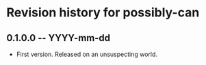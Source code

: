 # Revision history for possibly-can

## 0.1.0.0 -- YYYY-mm-dd

* First version. Released on an unsuspecting world.
